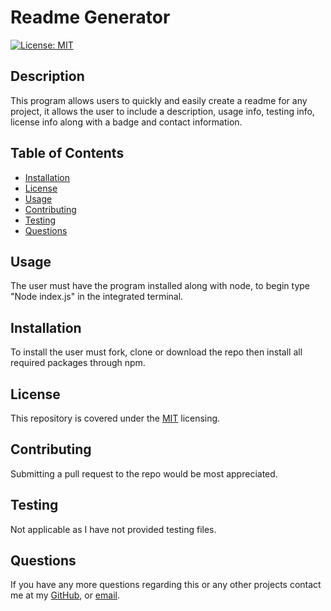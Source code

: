 
  # Readme Generator

  [![License: MIT](https://img.shields.io/badge/License-MIT-yellow.svg)](https://opensource.org/licenses/MIT)

  ## Description
  This program allows users to quickly and easily create a readme for any project, it allows the user to include a description, usage info, testing info, license info along with a badge and contact information.
    
  ## Table of Contents
    
  - [Installation](#Installation)
  - [License](#License)
  - [Usage](#Usage)
  - [Contributing](#Contributing)
  - [Testing](#Testing)
  - [Questions](#Questions)
 
  ## Usage
  The user must have the program installed along with node, to begin type "Node index.js" in the integrated terminal.

  ## Installation
  To install the user must fork, clone or download the repo then install all required packages through npm.
    
  ## License
    
  This repository is covered under the [MIT](https://opensource.org/licenses/MIT) licensing.
    
  ## Contributing
  Submitting a pull request to the repo would be most appreciated.
    
  ## Testing
  Not applicable as I have not provided testing files.
    
  ## Questions
    
  If you have any more questions regarding this or any other projects contact me at my [GitHub](https://github.com/Travis297/), or [email](mailto:travis.witts@outlook.com).
